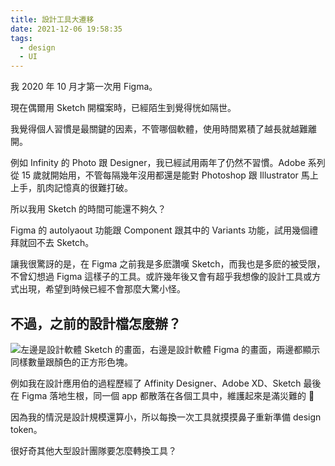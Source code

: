 ```yaml
---
title: 設計工具大遷移
date: 2021-12-06 19:58:35
tags:
  - design
  - UI
---
```


我 2020 年 10 月才第一次用 Figma。

現在偶爾用 Sketch 開檔案時，已經陌生到覺得恍如隔世。

我覺得個人習慣是最關鍵的因素，不管哪個軟體，使用時間累積了越長就越難離開。

例如 Infinity 的 Photo 跟 Designer，我已經試用兩年了仍然不習慣。Adobe 系列從 15 歲就開始用，不管每隔幾年沒用都還是能對 Photoshop 跟 Illustrator 馬上上手，肌肉記憶真的很難打破。

所以我用 Sketch 的時間可能還不夠久？

Figma 的 autolyaout 功能跟 Component 跟其中的 Variants 功能，試用幾個禮拜就回不去 Sketch。

讓我很驚訝的是，在 Figma 之前我是多麽讚嘆 Sketch，而我也是多麽的被受限，不曾幻想過 Figma 這樣子的工具。或許幾年後又會有超乎我想像的設計工具或方式出現，希望到時候已經不會那麼大驚小怪。

## 不過，之前的設計檔怎麼辦？

<img src="sketch-to-figma.png" lazylaod alt="左邊是設計軟體 Sketch 的畫面，右邊是設計軟體 Figma 的畫面，兩邊都顯示同樣數量跟顏色的正方形色塊。">

例如我在設計應用伯的過程歷經了 Affinity Designer、Adobe XD、Sketch 最後在 Figma 落地生根，同一個 app 都散落在各個工具中，維護起來是滿災難的 🤣

因為我的情況是設計規模還算小，所以每換一次工具就摸摸鼻子重新準備 design token。

很好奇其他大型設計團隊要怎麼轉換工具？
